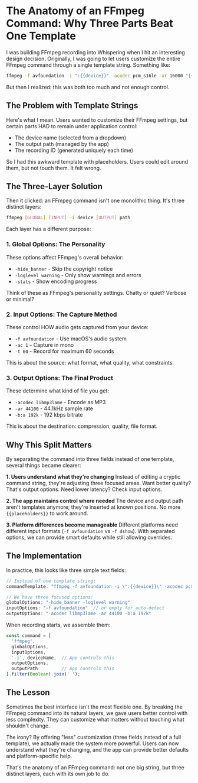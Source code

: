 # The Anatomy of an FFmpeg Command: Why Three Parts Beat One Template

I was building FFmpeg recording into Whispering when I hit an interesting design decision. Originally, I was going to let users customize the entire FFmpeg command through a single template string. Something like:

```bash
ffmpeg -f avfoundation -i ":{{device}}" -acodec pcm_s16le -ar 16000 "{{outputFolder}}/{{recordingId}}.wav"
```

But then I realized: this was both too much and not enough control.

## The Problem with Template Strings

Here's what I mean. Users wanted to customize their FFmpeg settings, but certain parts HAD to remain under application control:
- The device name (selected from a dropdown)
- The output path (managed by the app)
- The recording ID (generated uniquely each time)

So I had this awkward template with placeholders. Users could edit around them, but not touch them. It felt wrong.

## The Three-Layer Solution

Then it clicked: an FFmpeg command isn't one monolithic thing. It's three distinct layers:

```bash
ffmpeg [GLOBAL] [INPUT] -i device [OUTPUT] path
```

Each layer has a different purpose:

### 1. Global Options: The Personality
These options affect FFmpeg's overall behavior:
- `-hide_banner` - Skip the copyright notice
- `-loglevel warning` - Only show warnings and errors
- `-stats` - Show encoding progress

Think of these as FFmpeg's personality settings. Chatty or quiet? Verbose or minimal?

### 2. Input Options: The Capture Method
These control HOW audio gets captured from your device:
- `-f avfoundation` - Use macOS's audio system
- `-ac 1` - Capture in mono
- `-t 60` - Record for maximum 60 seconds

This is about the source: what format, what quality, what constraints.

### 3. Output Options: The Final Product
These determine what kind of file you get:
- `-acodec libmp3lame` - Encode as MP3
- `-ar 44100` - 44.1kHz sample rate
- `-b:a 192k` - 192 kbps bitrate

This is about the destination: compression, quality, file format.

## Why This Split Matters

By separating the command into three fields instead of one template, several things became clearer:

**1. Users understand what they're changing**
Instead of editing a cryptic command string, they're adjusting three focused areas. Want better quality? That's output options. Need lower latency? Check input options.

**2. The app maintains control where needed**
The device and output path aren't templates anymore; they're inserted at known positions. No more `{{placeholders}}` to work around.

**3. Platform differences become manageable**
Different platforms need different input formats (`-f avfoundation` vs `-f dshow`). With separated options, we can provide smart defaults while still allowing overrides.

## The Implementation

In practice, this looks like three simple text fields:

```javascript
// Instead of one template string:
commandTemplate: "ffmpeg -f avfoundation -i \":{{device}}\" -acodec pcm_s16le..."

// We have three focused options:
globalOptions: "-hide_banner -loglevel warning"
inputOptions: "-f avfoundation"  // or empty for auto-detect
outputOptions: "-acodec libmp3lame -ar 44100 -b:a 192k"
```

When recording starts, we assemble them:

```javascript
const command = [
  'ffmpeg',
  globalOptions,
  inputOptions,
  '-i', deviceName,  // App controls this
  outputOptions,
  outputPath         // App controls this
].filter(Boolean).join(' ');
```

## The Lesson

Sometimes the best interface isn't the most flexible one. By breaking the FFmpeg command into its natural layers, we gave users better control with less complexity. They can customize what matters without touching what shouldn't change.

The irony? By offering "less" customization (three fields instead of a full template), we actually made the system more powerful. Users can now understand what they're changing, and the app can provide better defaults and platform-specific help.

That's the anatomy of an FFmpeg command: not one big string, but three distinct layers, each with its own job to do.